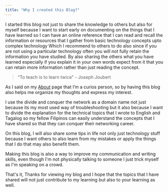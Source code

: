 ```yaml
---
title: "Why I created this Blog?"
---
```


I started this blog not just to share the knowledge to others but also for myself because I want to start early on documenting 
on the things that I have learned so I can have an online reference that I can read and recall the information or resources that
I gather from basic technology concepts upto complex technology Which I recommend to others to do also since if you are not using 
a particular technology often you will not fully retain the information you have studied. By also sharing the others what you have
learned especially if you explain it in your own words expect from it that you can retain more information rather than just reading 
the concept.

> “To teach is to  learn twice”  - Joseph Joubert

As I said on my [About](https://christianzabala.github.io/about/) page that I’m a curios person, so by having this blog also helps me organize my thoughts and express my interest. 

I use the divide and conquer the network as a domain name not just because its my most used way of troubleshooting but it also
because I want to divide the explanation for the technical topics that I wrote to English and Tagalog so my fellow Filipinos can
easily understand the concepts that I have shared so that they can conquer their networking career.

On this blog, I will also share some tips in life not only just technology stuff because I want others to also learn from my mistakes or 
apply the things that I do that may also benefit them. 

Making this blog is also a way to improve my communication and writing skills, even though I'm not physically talking to someone I just 
trick myself as I'm speaking on a crowd.

That's it, Thanks for viewing my blog and I hope that the topics that I have shared will not just contribute to my learning but also to your learning as well.
